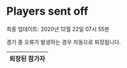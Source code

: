 # Players sent off
최종 업데이트: 2020년 12월 22일 07시 55분


경기 중 오류가 발생하는 경우 자동으로 퇴장됩니다.


| 퇴장된 참가자 |
|:---:|